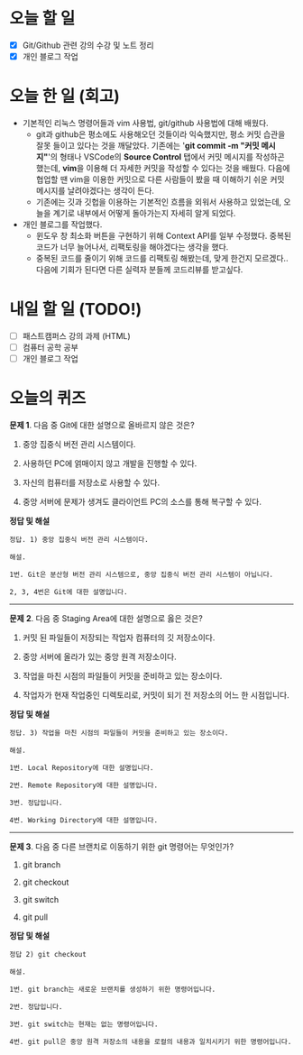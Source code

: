 # 오늘 할 일

- [x]  Git/Github 관련 강의 수강 및 노트 정리
- [x]  개인 블로그 작업

# 오늘 한 일 (회고)

- 기본적인 리눅스 명령어들과 vim 사용법, git/github 사용법에 대해 배웠다.
    - git과 github은 평소에도 사용해오던 것들이라 익숙했지만, 평소 커밋 습관을 잘못 들이고 있다는 것을 깨달았다. 기존에는 '**git commit -m "커밋 메시지"**'의 형태나 VSCode의 **Source Control** 탭에서 커밋 메시지를 작성하곤 했는데, **vim**을 이용해 더 자세한 커밋을 작성할 수 있다는 것을 배웠다. 다음에 협업할 땐 vim을 이용한 커밋으로 다른 사람들이 봤을 때 이해하기 쉬운 커밋 메시지를 날려야겠다는 생각이 든다.
    - 기존에는 깃과 깃헙을 이용하는 기본적인 흐름을 외워서 사용하고 있었는데, 오늘을 계기로 내부에서 어떻게 돌아가는지 자세히 알게 되었다.
- 개인 블로그를 작업했다.
    - 윈도우 창 최소화 버튼을 구현하기 위해 Context API를 일부 수정했다. 중복된 코드가 너무 늘어나서, 리팩토링을 해야겠다는 생각을 했다.
    - 중복된 코드를 줄이기 위해 코드를 리팩토링 해봤는데, 맞게 한건지 모르겠다.. 다음에 기회가 된다면 다른 실력자 분들께 코드리뷰를 받고싶다.

# 내일 할 일 (TODO!)

- [ ]  패스트캠퍼스 강의 과제 (HTML)
- [ ]  컴퓨터 공학 공부
- [ ]  개인 블로그 작업

# 오늘의 퀴즈

**문제 1**. 다음 중 Git에 대한 설명으로 올바르지 않은 것은?

1) 중앙 집중식 버전 관리 시스템이다.

2) 사용하던 PC에 얽매이지 않고 개발을 진행할 수 있다.

3) 자신의 컴퓨터를 저장소로 사용할 수 있다.

4) 중앙 서버에 문제가 생겨도 클라이언트 PC의 소스를 통해 복구할 수 있다.

**정답 및 해설**

    정답. 1) 중앙 집중식 버전 관리 시스템이다.

    해설.

    1번. Git은 분산형 버전 관리 시스템으로, 중앙 집중식 버전 관리 시스템이 아닙니다.

    2, 3, 4번은 Git에 대한 설명입니다.

---

**문제** **2**. 다음 중 Staging Area에 대한 설명으로 옳은 것은?

1) 커밋 된 파일들이 저장되는 작업자 컴퓨터의 깃 저장소이다.

2) 중앙 서버에 올라가 있는 중앙 원격 저장소이다.

3) 작업을 마친 시점의 파일들이 커밋을 준비하고 있는 장소이다.

4) 작업자가 현재 작업중인 디렉토리로, 커밋이 되기 전 저장소의 어느 한 시점입니다.

**정답 및 해설**

    정답. 3) 작업을 마친 시점의 파일들이 커밋을 준비하고 있는 장소이다.

    해설.

    1번. Local Repository에 대한 설명입니다.

    2번. Remote Repository에 대한 설명입니다.

    3번. 정답입니다.

    4번. Working Directory에 대한 설명입니다.

---

**문제 3**. 다음 중 다른 브랜치로 이동하기 위한 git 명령어는 무엇인가?

1) git branch

2) git checkout

3) git switch

4) git pull

**정답 및 해설**

    정답 2) git checkout

    해설.

    1번. git branch는 새로운 브랜치를 생성하기 위한 명령어입니다.

    2번. 정답입니다.

    3번. git switch는 현재는 없는 명령어입니다.

    4번. git pull은 중앙 원격 저장소의 내용을 로컬의 내용과 일치시키기 위한 명령어입니다.